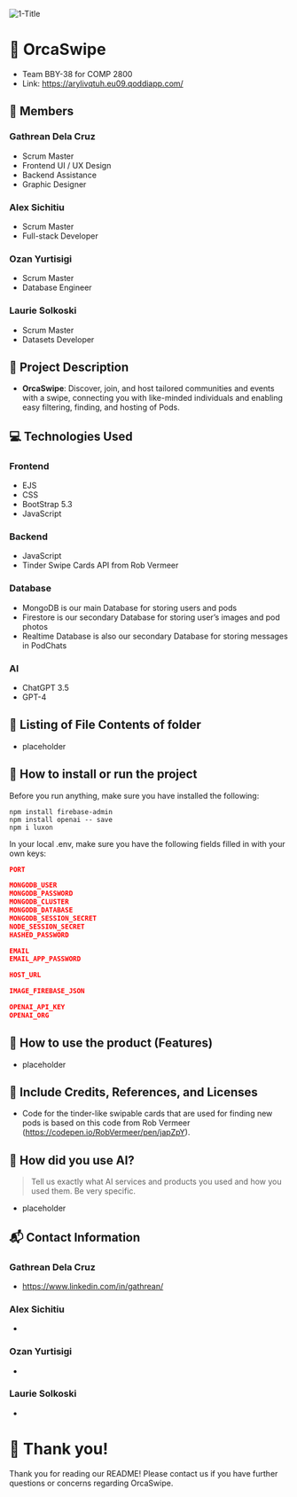![1-Title](https://github.com/gathrean/2800-202310-BBY38/assets/77172769/342627a2-d3ce-48b9-af8b-f39e5a742f9b)

# 🐋 OrcaSwipe
- Team BBY-38 for COMP 2800
- Link: https://arylivqtuh.eu09.qoddiapp.com/

## 👏 Members

### Gathrean Dela Cruz
- Scrum Master
- Frontend UI / UX Design
- Backend Assistance
- Graphic Designer

### Alex Sichitiu
- Scrum Master
- Full-stack Developer

### Ozan Yurtisigi
- Scrum Master
- Database Engineer

### Laurie Solkoski
- Scrum Master
- Datasets Developer

## 📖 Project Description

- <b>OrcaSwipe</b>: Discover, join, and host tailored communities and events with a swipe, connecting you with like-minded individuals and enabling easy filtering, finding, and hosting of Pods.

## 💻 Technologies Used

### Frontend
- EJS
- CSS
- BootStrap 5.3
- JavaScript

### Backend
- JavaScript
- Tinder Swipe Cards API from Rob Vermeer

### Database
- MongoDB is our main Database for storing users and pods
- Firestore is our secondary Database for storing user’s images and pod photos
- Realtime Database is also our secondary Database for storing messages in PodChats

### AI
- ChatGPT 3.5
- GPT-4

## 📁 Listing of File Contents of folder

- placeholder

## 💾 How to install or run the project

Before you run anything, make sure you have installed the following:
```terminal
npm install firebase-admin
npm install openai -- save
npm i luxon
```


In your local .env, make sure you have the following fields filled in with your own keys:
```json
PORT

MONGODB_USER
MONGODB_PASSWORD
MONGODB_CLUSTER
MONGODB_DATABASE
MONGODB_SESSION_SECRET
NODE_SESSION_SECRET
HASHED_PASSWORD

EMAIL
EMAIL_APP_PASSWORD

HOST_URL

IMAGE_FIREBASE_JSON

OPENAI_API_KEY
OPENAI_ORG
```

## 📲 How to use the product (Features)

- placeholder

## 🤝 Include Credits, References, and Licenses

- Code for the tinder-like swipable cards that are used for finding new pods is based on this code from Rob Vermeer (https://codepen.io/RobVermeer/pen/japZpY).

## 🤖 How did you use AI?

> Tell us exactly what AI services and products you used and how you used them. Be very specific.

- placeholder

## 📬 Contact Information

### Gathrean Dela Cruz
- https://www.linkedin.com/in/gathrean/

### Alex Sichitiu
- 

### Ozan Yurtisigi
- 

### Laurie Solkoski
- 

# 🫡 Thank you!

Thank you for reading our README! Please contact us if you have further questions or concerns regarding OrcaSwipe.

